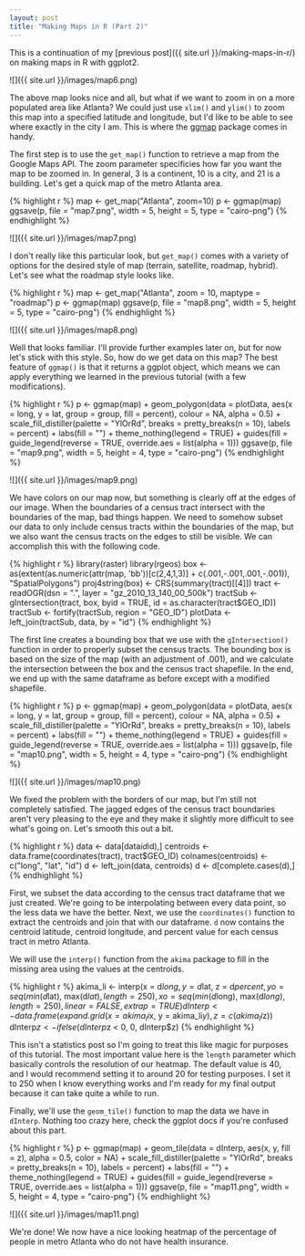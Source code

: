 ```yaml
---
layout: post
title: "Making Maps in R (Part 2)"
---
```


This is a continuation of my [previous post]({{ site.url }}/making-maps-in-r/) on making maps in R with ggplot2.

<!--break-->

![]({{ site.url }}/images/map6.png)

The above map looks nice and all, but what if we want to zoom in on a more populated area like Atlanta?  We could just use `xlim()` and `ylim()` to zoom this map into a specified latitude and longitude, but I'd like to be able to see where exactly in the city I am.  This is where the [ggmap](http://cran.r-project.org/web/packages/ggmap/index.html) package comes in handy.

The first step is to use the `get_map()` function to retrieve a map from the Google Maps API.  The zoom parameter specificies how far you want the map to be zoomed in.  In general, 3 is a continent, 10 is a city, and 21 is a building.  Let's get a quick map of the metro Atlanta area.

{% highlight r %}
map <- get_map("Atlanta", zoom=10)
p <- ggmap(map)
ggsave(p, file = "map7.png", width = 5, height = 5, type = "cairo-png")
{% endhighlight %}

![]({{ site.url }}/images/map7.png)

I don't really like this particular look, but `get_map()` comes with a variety of options for the desired style of map (terrain, satellite, roadmap, hybrid).  Let's see what the roadmap style looks like.

{% highlight r %}
map <- get_map("Atlanta", zoom = 10, maptype = "roadmap")
p <- ggmap(map)
ggsave(p, file = "map8.png", width = 5, height = 5, type = "cairo-png")
{% endhighlight %}

![]({{ site.url }}/images/map8.png)

Well that looks familiar.  I'll provide further examples later on, but for now let's stick with this style.  So, how do we get data on this map?  The best feature of `ggmap()` is that it returns a ggplot object, which means we can apply everything we learned in the previous tutorial (with a few modifications).

{% highlight r %}
p <- ggmap(map) +
    geom_polygon(data = plotData, aes(x = long, y = lat, group = group, 
        fill = percent), colour = NA, alpha = 0.5) +
    scale_fill_distiller(palette = "YlOrRd", breaks = pretty_breaks(n = 10), 
        labels = percent) +
    labs(fill = "") +
    theme_nothing(legend = TRUE) +
    guides(fill = guide_legend(reverse = TRUE, override.aes = 
        list(alpha = 1)))
ggsave(p, file = "map9.png", width = 5, height = 4, type = "cairo-png")
{% endhighlight %}

![]({{ site.url }}/images/map9.png)

We have colors on our map now, but something is clearly off at the edges of our image.  When the boundaries of a census tract intersect with the boundaries of the map, bad things happen.  We need to somehow subset our data to only include census tracts within the boundaries of the map, but we also want the census tracts on the edges to still be visible. We can accomplish this with the following code.

{% highlight r %}
library(raster)
library(rgeos)
box <- as(extent(as.numeric(attr(map, 'bb'))[c(2,4,1,3)] + 
    c(.001,-.001,.001,-.001)), "SpatialPolygons")
proj4string(box) <- CRS(summary(tract)[[4]])
tract <- readOGR(dsn = ".", layer = "gz_2010_13_140_00_500k")
tractSub <- gIntersection(tract, box, byid = TRUE, 
    id = as.character(tract$GEO_ID))
tractSub <- fortify(tractSub, region = "GEO_ID")
plotData <- left_join(tractSub, data, by = "id")
{% endhighlight %}
    
The first line creates a bounding box that we use with the `gIntersection()` function in order to properly subset the census tracts.  The bounding box is based on the size of the map (with an adjustment of .001), and we calculate the intersection between the box and the census tract shapefile.  In the end, we end up with the same dataframe as before except with a modified shapefile.

{% highlight r %}
p <- ggmap(map) +
    geom_polygon(data = plotData, aes(x = long, y = lat, group = group, 
        fill = percent), colour = NA, alpha = 0.5) +
    scale_fill_distiller(palette = "YlOrRd", breaks = pretty_breaks(n = 10), 
        labels = percent) +
    labs(fill = "") +
    theme_nothing(legend = TRUE) +
    guides(fill = guide_legend(reverse = TRUE, override.aes = 
        list(alpha = 1)))
ggsave(p, file = "map10.png", width = 5, height = 4, type = "cairo-png")
{% endhighlight %}

![]({{ site.url }}/images/map10.png)

We fixed the problem with the borders of our map, but I'm still not completely satisfied.  The jagged edges of the census tract boundaries aren't very pleasing to the eye and they make it slightly more difficult to see what's going on.  Let's smooth this out a bit.

{% highlight r %}
data <- data[data$id %in% unique(tractSub$id),]
centroids <- data.frame(coordinates(tract), tract$GEO_ID)
colnames(centroids) <- c("long", "lat", "id")
d <- left_join(data, centroids)
d <- d[complete.cases(d),]
{% endhighlight %}

First, we subset the data according to the census tract dataframe that we just created.  We're going to be interpolating between every data point, so the less data we have the better.  Next, we use the `coordinates()` function to extract the centroids and join that with our dataframe.  `d` now contains the centroid latitude, centroid longitude, and percent value for each census tract in metro Atlanta.

We will use the `interp()` function from the `akima` package to fill in the missing area using the values at the centroids.

{% highlight r %}
akima_li <- interp(x = d$long,
    y = d$lat,
    z = d$percent,
    yo = seq(min(d$lat), max(d$lat), length = 250),
    xo = seq(min(d$long), max(d$long), length = 250),
    linear = FALSE,
    extrap = TRUE)
dInterp <- data.frame(expand.grid(x = akima_li$x, y = akima_li$y), z = c(akima_li$z))
dInterp$z <- ifelse(dInterp$z < 0, 0, dInterp$z)
{% endhighlight %}

This isn't a statistics post so I'm going to treat this like magic for purposes of this tutorial.  The most important value here is the `length` parameter which basically controls the resolution of our heatmap.  The default value is 40, and I would recommend setting it to around 20 for testing purposes.  I set it to 250 when I know everything works and I'm ready for my final output because it can take quite a while to run.

Finally, we'll use the `geom_tile()` function to map the data we have in `dInterp`.  Nothing too crazy here, check the ggplot docs if you're confused about this part.

{% highlight r %}
p <- ggmap(map) +
    geom_tile(data = dInterp, aes(x, y, fill = z), alpha = 0.5, 
        color = NA) +
    scale_fill_distiller(palette = "YlOrRd", breaks = pretty_breaks(n = 10), 
        labels = percent) +
    labs(fill = "") +
    theme_nothing(legend = TRUE) +
    guides(fill = guide_legend(reverse = TRUE, override.aes = 
        list(alpha = 1)))
ggsave(p, file = "map11.png", width = 5, height = 4, type = "cairo-png")
{% endhighlight %}

![]({{ site.url }}/images/map11.png)

We're done!  We now have a nice looking heatmap of the percentage of people in metro Atlanta who do not have health insurance.